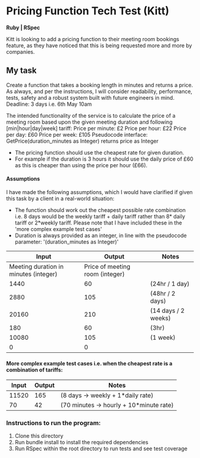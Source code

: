 # Pricing Function Tech Test (Kitt)

**Ruby | RSpec**

Kitt is looking to add a pricing function to their meeting
room bookings feature, as they have noticed that this is being
requested more and more by companies.

## My task

Create a function that takes a booking length in minutes
and returns a price. As always, and per the instructions, I will consider readability, performance, tests, safety and a robust system built with future engineers in mind.
Deadline: 3 days i.e. 6th May 10am

The intended functionality of the service is to calculate the price of a
meeting room based upon the given meeting duration and following
[min|hour|day|week] tariff:
Price per minute: £2
Price per hour: £22
Price per day: £60
Price per week: £105
Pseudocode interface:
GetPrice(duration_minutes as Integer) returns price as Integer

- The pricing function should use the cheapest rate for given
  duration.
- For example if the duration is 3 hours it should use the daily price
  of £60 as this is cheaper than using the price per hour (£66).

#### Assumptions

I have made the following assumptions, which I would have clarified if given this task by a client in a real-world situation:

- The function should work out the cheapest possible rate combination i.e. 8 days would be the weekly tariff + daily tariff rather than 8* daily tariff or 2*weekly tariff. Please note that I have included these in the 'more complex example test cases'
- Duration is always provided as an integer, in line with the pseudocode parameter: '(duration_minutes as Integer)'

| Input                                 | Output                          | Notes               |
| ------------------------------------- | ------------------------------- | ------------------- |
| Meeting duration in minutes (integer) | Price of meeting room (integer) |
| 1440                                  | 60                              | (24hr / 1 day)      |
| 2880                                  | 105                             | (48hr / 2 days)     |
| 20160                                 | 210                             | (14 days / 2 weeks) |
| 180                                   | 60                              | (3hr)               |
| 10080                                 | 105                             | (1 week)            |
| 0                                     | 0                               |                     |

#### More complex example test cases i.e. when the cheapest rate is a combination of tariffs:

| Input | Output | Notes                                    |
| ----- | ------ | ---------------------------------------- |
| 11520 | 165    | (8 days -> weekly + 1\*daily rate)       |
| 70    | 42     | (70 minutes -> hourly + 10\*minute rate) |

### Instructions to run the program:

1. Clone this directory
2. Run bundle install to install the required dependencies
3. Run RSpec within the root directory to run tests and see test coverage
